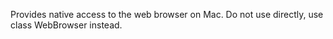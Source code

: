 Provides native access to the web browser on Mac. Do not use directly, use class WebBrowser instead.